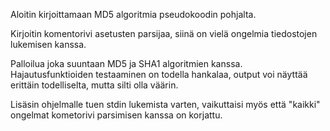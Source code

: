 Aloitin kirjoittamaan MD5 algoritmia pseudokoodin pohjalta.

Kirjoitin komentorivi asetusten parsijaa, siinä on vielä
ongelmia tiedostojen lukemisen kanssa.

Palloilua joka suuntaan MD5 ja SHA1 algoritmien kanssa.
Hajautusfunktioiden testaaminen on todella hankalaa, output
voi näyttää erittäin todelliselta, mutta silti olla väärin.

Lisäsin ohjelmalle tuen stdin lukemista varten, vaikuttaisi
myös että "kaikki" ongelmat kometorivi parsimisen kanssa on
korjattu.
